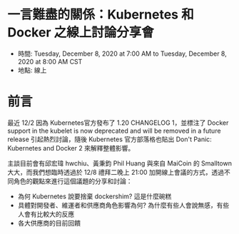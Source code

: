 # 一言難盡的關係：Kubernetes 和 Docker 之線上討論分享會
- 時間: Tuesday, December 8, 2020 at 7:00 AM to Tuesday, December 8, 2020 at 8:00 AM CST
- 地點: 線上

# 前言

最近 12/2 因為 Kubernetes官方發布了 1.20 CHANGELOG 1，並標注了 Docker support in the kubelet is now deprecated and will be removed in a future release 引起熱烈討論，隨後 Kubernetes 官方部落格也貼出 Don't Panic: Kubernetes and Docker 2 來解釋整體影響。

主談目前會有邱宏瑋 hwchiu、黃秉鈞 Phil Huang 與來自 MaiCoin 的 Smalltown 大大，而我們想臨時透過於 12/8 禮拜二晚上 21:00 加開線上會議的方式，透過不同角色的觀點來進行這個議題的分享和討論：

- 為何 Kubernetes 說要捨棄 dockershim? 這是什麼碗糕
- 具體對開發者、維運者和供應商角色影響為何? 為什麼有些人會說無感，有些人會有比較大的反應
- 各大供應商的目前回饋
